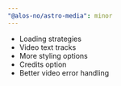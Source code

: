 ```yaml
---
"@alos-no/astro-media": minor
---
```


- Loading strategies
- Video text tracks
- More styling options
- Credits option
- Better video error handling
